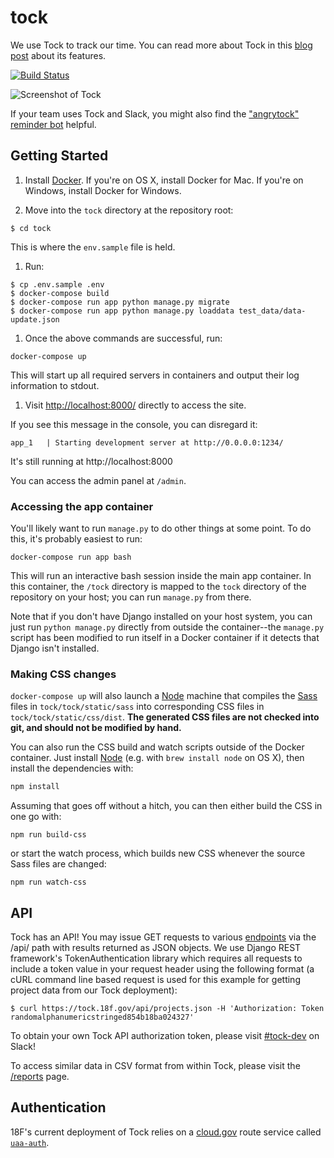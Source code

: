# tock

We use Tock to track our time. You can read more about Tock in this [blog post](https://18f.gsa.gov/2015/05/21/tockingtime/) about its features.

[![Build Status](https://travis-ci.org/18F/tock.svg)](https://travis-ci.org/18F/tock)

![Screenshot of Tock](https://18f.gsa.gov/assets/blog/tockingtime/tock03.jpg)

If your team uses Tock and Slack, you might also find the ["angrytock" reminder bot](https://github.com/18F/angrytock) helpful.

## Getting Started

1. Install [Docker][]. If you're on OS X, install Docker for Mac. If you're on Windows, install Docker for Windows.

1. Move into the `tock` directory at the repository root:

  ```
  $ cd tock
  ```

  This is where the `env.sample` file is held.

1. Run:

  ```shell
  $ cp .env.sample .env
  $ docker-compose build
  $ docker-compose run app python manage.py migrate
  $ docker-compose run app python manage.py loaddata test_data/data-update.json
  ```

1. Once the above commands are successful, run:

  ```
  docker-compose up
  ```
  
  This will start up all required servers in containers and output their
  log information to stdout.

1. Visit [http://localhost:8000/][] directly to access the site.

  If you see this message in the console, you can disregard it:
  ```
  app_1   | Starting development server at http://0.0.0.0:1234/
  ```
  It's still running at http://localhost:8000

You can access the admin panel at `/admin`.

### Accessing the app container

You'll likely want to run `manage.py` to do other things at some point.
To do this, it's probably easiest to run:

```
docker-compose run app bash
```

This will run an interactive bash session inside the main app container.
In this container, the `/tock` directory is mapped to the `tock`
directory of the repository on your host; you can run `manage.py` from there.

Note that if you don't have Django installed on your host system, you
can just run `python manage.py` directly from outside the container--the
`manage.py` script has been modified to run itself in a Docker container
if it detects that Django isn't installed.

### Making CSS changes

`docker-compose up` will also launch a [Node] machine that compiles the [Sass]
files in `tock/tock/static/sass` into corresponding CSS files in
`tock/tock/static/css/dist`. **The generated CSS files are not checked into
git, and should not be modified by hand.**

You can also run the CSS build and watch scripts outside of the Docker
container. Just install [Node][] (e.g. with `brew install node` on OS X), then
install the dependencies with:

```sh
npm install
```

Assuming that goes off without a hitch, you can then either build the CSS in
one go with:

```
npm run build-css
```

or start the watch process, which builds new CSS whenever the source Sass files
are changed:

```
npm run watch-css
```

## API

Tock has an API! You may issue GET requests to various [endpoints](https://github.com/18F/tock/tree/master/api-docs) via the /api/ path with results returned as JSON objects. We use Django REST framework's TokenAuthentication library which requires all requests to include a token value in your request header using the following format (a cURL command line based request is used for this example for getting project data from our Tock deployment):
```
$ curl https://tock.18f.gov/api/projects.json -H 'Authorization: Token randomalphanumericstringed854b18ba024327'
```
To obtain your own Tock API authorization token, please visit [#tock-dev](https://gsa-tts.slack.com/messages/tock-dev/) on Slack!

To access similar data in CSV format from within Tock, please visit the [/reports](https://tock.18f.gov/reports) page.

## Authentication

18F's current deployment of Tock relies on a [cloud.gov](https://cloud.gov) route service called [`uaa-auth`](https://github.com/dlapiduz/cf-uaa-guard-service).

[Docker]: https://www.docker.com/
[http://localhost:8000/]: http://localhost:8000/
[Sass]: http://sass-lang.com/
[Node]: https://nodejs.org/en/
